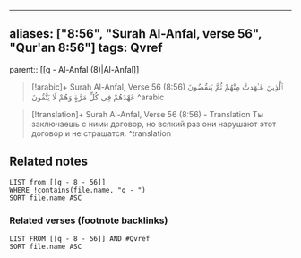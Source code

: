 
---
aliases: ["8:56", "Surah Al-Anfal, verse 56", "Qur'an 8:56"]
tags: Qvref
---

parent:: [[q - Al-Anfal (8)|Al-Anfal]]

> [!arabic]+ Surah Al-Anfal, Verse 56 (8:56)
> <span class="quran-arabic">ٱلَّذِينَ عَـٰهَدتَّ مِنْهُمْ ثُمَّ يَنقُضُونَ عَهْدَهُمْ فِى كُلِّ مَرَّةٍ وَهُمْ لَا يَتَّقُونَ</span>
^arabic

> [!translation]+ Surah Al-Anfal, Verse 56 (8:56) - Translation
> Ты заключаешь с ними договор, но всякий раз они нарушают этот договор и не страшатся.
^translation



## Related notes
```dataview
LIST from [[q - 8 - 56]]
WHERE !contains(file.name, "q - ")
SORT file.name ASC
```

### Related verses (footnote backlinks)
```dataview
LIST FROM [[q - 8 - 56]] AND #Qvref
SORT file.name ASC
```

